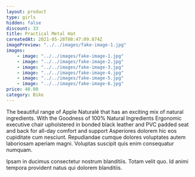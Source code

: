 ```yaml
---
layout: product
type: girls
hidden: false
discount: 33
title: Practical Metal Hat
careatedAt: 2021-05-28T08:47:09.874Z
imagePreview: "../../images/fake-image-1.jpg"
images:
    - image: "../../images/fake-image-1.jpg"
    - image: "../../images/fake-image-2.jpg"
    - image: "../../images/fake-image-3.jpg"
    - image: "../../images/fake-image-4.jpg"
    - image: "../../images/fake-image-5.jpg"
    - image: "../../images/fake-image-6.jpg"
price: 40.00
category: Bike
---
```

The beautiful range of Apple Naturalé that has an exciting mix of natural ingredients. With the Goodness of 100% Natural Ingredients
Ergonomic executive chair upholstered in bonded black leather and PVC padded seat and back for all-day comfort and support
Asperiores dolorem hic eos cupiditate cum nesciunt. Repudiandae cumque dolores voluptates autem laboriosam aperiam magni. Voluptas suscipit quis enim consequatur numquam.
 Ipsam in ducimus consectetur nostrum blanditiis. Totam velit quo. Id animi tempora provident natus qui dolorem blanditiis.
